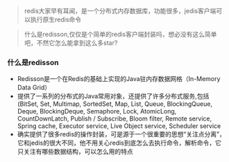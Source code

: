 > redis大家早有耳闻，是一个分布式内存数据库，功能很多，jedis客户端可以执行原生redis命令

> 什么是redisson,仅仅是个简单的redis客户端封装吗，想必没有这么简单吧，不然它怎么能拿到这么多star?

### 什么是redisson
- Redisson是一个在Redis的基础上实现的Java驻内存数据网格（In-Memory Data Grid）
- 提供了一系列的分布式的Java常用对象，还提供了许多分布式服务,包括(BitSet, Set, Multimap, SortedSet, Map, List, Queue, BlockingQueue, Deque, BlockingDeque, Semaphore, Lock, AtomicLong, CountDownLatch, Publish / Subscribe, Bloom filter, Remote service, Spring cache, Executor service, Live Object service, Scheduler service
- 确实提供了很多redis的操作封装，可是源于一个很重要的思想“关注点分离”，它和jedis的很大不同，他不用关心redis到底怎么去执行命令，解析命令，它只关注有哪些数据结构，可以怎么用的特点
